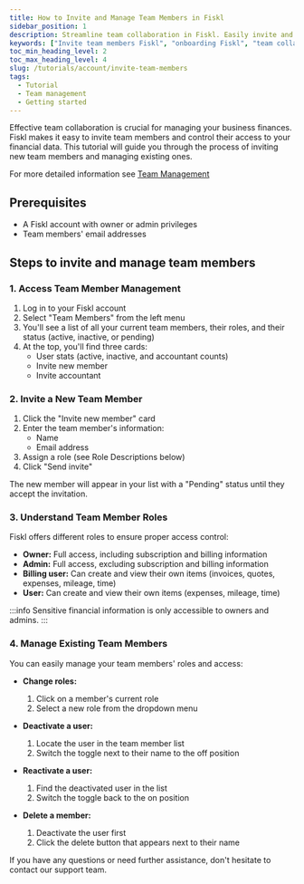 ```yaml
---
title: How to Invite and Manage Team Members in Fiskl
sidebar_position: 1
description: Streamline team collaboration in Fiskl. Easily invite and onboard team members for efficient financial task management.
keywords: ["Invite team members Fiskl", "onboarding Fiskl", "team collaboration Fiskl", "account invitations Fiskl", "collaborative accounting Fiskl"]
toc_min_heading_level: 2
toc_max_heading_level: 4
slug: /tutorials/account/invite-team-members
tags:
  - Tutorial
  - Team management
  - Getting started
---
```



Effective team collaboration is crucial for managing your business finances. Fiskl makes it easy to invite team members and control their access to your financial data. This tutorial will guide you through the process of inviting new team members and managing existing ones.

For more detailed information see [Team Management](../../Settings-Configurations/user-management.md)

## Prerequisites

- A Fiskl account with owner or admin privileges
- Team members' email addresses

## Steps to invite and manage team members

### 1. Access Team Member Management

1. Log in to your Fiskl account
2. Select "Team Members" from the left menu
3. You'll see a list of all your current team members, their roles, and their status (active, inactive, or pending)
4. At the top, you'll find three cards:
   - User stats (active, inactive, and accountant counts)
   - Invite new member
   - Invite accountant

### 2. Invite a New Team Member

1. Click the "Invite new member" card
2. Enter the team member's information:
   - Name
   - Email address
3. Assign a role (see Role Descriptions below)
4. Click "Send invite"

The new member will appear in your list with a "Pending" status until they accept the invitation.

### 3. Understand Team Member Roles

Fiskl offers different roles to ensure proper access control:

- **Owner:** Full access, including subscription and billing information
- **Admin:** Full access, excluding subscription and billing information
- **Billing user:** Can create and view their own items (invoices, quotes, expenses, mileage, time)
- **User:** Can create and view their own items (expenses, mileage, time)

:::info
Sensitive financial information is only accessible to owners and admins.
:::

### 4. Manage Existing Team Members

You can easily manage your team members' roles and access:

- **Change roles:**
  1. Click on a member's current role
  2. Select a new role from the dropdown menu

- **Deactivate a user:**
  1. Locate the user in the team member list
  2. Switch the toggle next to their name to the off position

- **Reactivate a user:**
  1. Find the deactivated user in the list
  2. Switch the toggle back to the on position

- **Delete a member:**
  1. Deactivate the user first
  2. Click the delete button that appears next to their name


If you have any questions or need further assistance, don't hesitate to contact our support team.
